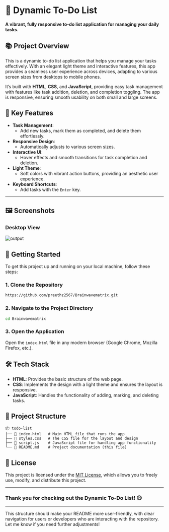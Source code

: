 
# 🌟 Dynamic To-Do List

**A vibrant, fully responsive to-do list application for managing your daily tasks.**


## 📚 Project Overview

This is a dynamic to-do list application that helps you manage your tasks effectively. With an elegant light theme and interactive features, this app provides a seamless user experience across devices, adapting to various screen sizes from desktops to mobile phones.

It’s built with **HTML**, **CSS**, and **JavaScript**, providing easy task management with features like task addition, deletion, and completion toggling. The app is responsive, ensuring smooth usability on both small and large screens.

## 🚀 Key Features

- **Task Management**:  
  - Add new tasks, mark them as completed, and delete them effortlessly.
- **Responsive Design**:  
  - Automatically adjusts to various screen sizes.
- **Interactive UI**:  
  - Hover effects and smooth transitions for task completion and deletion.
- **Light Theme**:  
  - Soft colors with vibrant action buttons, providing an aesthetic user experience.
- **Keyboard Shortcuts**:  
  - Add tasks with the `Enter` key.

---

## 🖼️ Screenshots

### Desktop View

![output](https://github.com/user-attachments/assets/1a05acbd-c386-4ff6-af54-d32dfaecb1b5)


## 🚀 Getting Started

To get this project up and running on your local machine, follow these steps:

### 1. Clone the Repository

```bash
https://github.com/preethz2567/Brainwavematrix.git
```

### 2. Navigate to the Project Directory

```bash
cd Brainwavematrix
```

### 3. Open the Application

Open the `index.html` file in any modern browser (Google Chrome, Mozilla Firefox, etc.).

## 🛠️ Tech Stack

- **HTML**: Provides the basic structure of the web page.
- **CSS**: Implements the design with a light theme and ensures the layout is responsive.
- **JavaScript**: Handles the functionality of adding, marking, and deleting tasks.

## 📂 Project Structure

```plaintext
📦 todo-list
├── 📜 index.html   # Main HTML file that runs the app
├── 📜 styles.css   # The CSS file for the layout and design
├── 📜 script.js    # JavaScript file for handling app functionality
└── 📜 README.md    # Project documentation (this file)
```

## 📄 License

This project is licensed under the [MIT License](LICENSE), which allows you to freely use, modify, and distribute this project.

---

### Thank you for checking out the **Dynamic To-Do List**! 😊

---

This structure should make your README more user-friendly, with clear navigation for users or developers who are interacting with the repository. Let me know if you need further adjustments!
